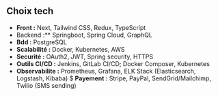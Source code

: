 ## Choix tech
* **Front :** Next, Tailwind CSS, Redux, TypeScript
* Backend :** Springboot, Spring Cloud, GraphQL
* **Bdd :** PostgreSQL
* **Scalabilité :** Docker, Kubernetes, AWS
* **Securité :** OAuth2, JWT, Spring security, HTTPS
* **Outils CI/CD :** Jenkins, GitLab CI/CD; Docker Composer, Kubernetes
* **Observabilite :** Prometheus, Grafana, ELK Stack (Elasticsearch, Logstash, Kibaba)
$ **Payement :** Stripe, PayPal, SendGrid/Mailchimp, Twilio (SMS sending)
